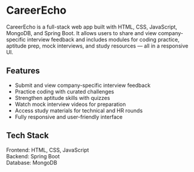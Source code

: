 # CareerEcho
CareerEcho is a full-stack web app built with HTML, CSS, JavaScript, MongoDB, and Spring Boot. It allows users to share and view company-specific interview feedback and includes modules for coding practice, aptitude prep, mock interviews, and study resources — all in a responsive UI.

## Features

- Submit and view company-specific interview feedback
- Practice coding with curated challenges
- Strengthen aptitude skills with quizzes
- Watch mock interview videos for preparation
- Access study materials for technical and HR rounds
- Fully responsive and user-friendly interface

## Tech Stack

Frontend: HTML, CSS, JavaScript  
Backend: Spring Boot  
Database: MongoDB


